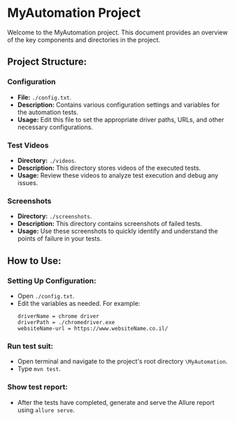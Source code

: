 # MyAutomation Project

Welcome to the MyAutomation project. This document provides an overview of the key components and directories in the project.

## **Project Structure:**

### **Configuration**
- **File:** `./config.txt`.
- **Description:** Contains various configuration settings and variables for the automation tests.
- **Usage:** Edit this file to set the appropriate driver paths, URLs, and other necessary configurations.

### **Test Videos**
- **Directory:** `./videos`.
- **Description:** This directory stores videos of the executed tests.
- **Usage:** Review these videos to analyze test execution and debug any issues.

### **Screenshots**
- **Directory:** `./screenshots`.
- **Description:** This directory contains screenshots of failed tests.
- **Usage:** Use these screenshots to quickly identify and understand the points of failure in your tests.

## **How to Use:**

### **Setting Up Configuration:**
- Open `./config.txt`.
- Edit the variables as needed. For example:
  ```properties
  driverName = chrome driver
  driverPath = ./chromedriver.exe
  websiteName-url = https://www.websiteName.co.il/

### **Run test suit:**
- Open terminal and navigate to the project's root directory `\MyAutomation`.
- Type `mvn test`.

### **Show test report:**
- After the tests have completed, generate and serve the Allure report using `allure serve`.
